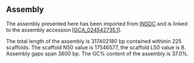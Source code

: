 **Assembly**
--------

The assembly presented here has been imported from [INSDC](http://www.insdc.org) and is linked to the assembly accession [[GCA\_024542735.1](http://www.ebi.ac.uk/ena/data/view/GCA_024542735.1)].

The total length of the assembly is 317402180 bp contained withinin 225 scaffolds.
The scaffold N50 value is 17546577, the scaffold L50 value is 8.
Assembly gaps span 3800 bp. The GC% content of the assembly is 37.0%.
